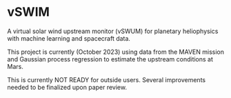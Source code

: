 # vSWIM
A virtual solar wind upstream monitor (vSWUM) for planetary heliophysics with machine learning and spacecraft data.

This project is currently (October 2023) using data from the MAVEN mission and Gaussian process regression to estimate the upstream conditions at Mars.

This is currently NOT READY for outside users. Several improvements needed to be finalized upon paper review.
